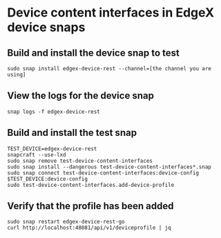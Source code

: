 # Device content interfaces in EdgeX device snaps

## Build and install the device snap to test

``` 
sudo snap install edgex-device-rest --channel=[the channel you are using]
```

## View the logs for the device snap

```
snap logs -f edgex-device-rest
```

## Build and install the test snap

```
TEST_DEVICE=edgex-device-rest
snapcraft --use-lxd
sudo snap remove test-device-content-interfaces
sudo snap install --dangerous test-device-content-interfaces*.snap
sudo snap connect test-device-content-interfaces:device-config $TEST_DEVICE:device-config
sudo test-device-content-interfaces.add-device-profile

```

## Verify that the profile has been added

```
sudo snap restart edgex-device-rest-go
curl http://localhost:48081/api/v1/deviceprofile | jq
```


